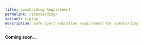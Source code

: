 ```yaml
---
title: spexCarding Requirement
permalink: /spexcarding/
variant: tiptap
description: Safe Sport education requirement for spexCarding
---
```

**Coming soon...**